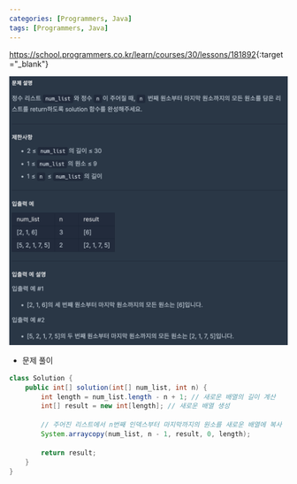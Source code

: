 ```yaml
---
categories: [Programmers, Java]
tags: [Programmers, Java] 
---
```


<https://school.programmers.co.kr/learn/courses/30/lessons/181892>{:target="_blank"}

![문제](/assets/img/programmers/java/n_%EB%B2%88%EC%A7%B8_%EC%9B%90%EC%86%8C%EB%B6%80%ED%84%B0.png)

- 문제 풀이

```java
class Solution {
    public int[] solution(int[] num_list, int n) {
        int length = num_list.length - n + 1; // 새로운 배열의 길이 계산
        int[] result = new int[length]; // 새로운 배열 생성

        // 주어진 리스트에서 n번째 인덱스부터 마지막까지의 원소를 새로운 배열에 복사
        System.arraycopy(num_list, n - 1, result, 0, length);

        return result;
    }
}
```
